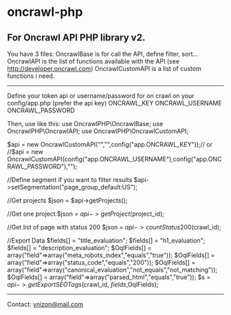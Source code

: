 # oncrawl-php
For Oncrawl API PHP library v2.
-----------------------------------------------------------

You have 3 files:
OncrawlBase is for call the API, define filter, sort...
OncrawlAPI is the list of functions available with the API (see http://developer.oncrawl.com)
OncrawlCustomAPI is a list of custom functions i need. 

-----------------------------------------------------------
Define your token api or username/password for on crawl on your config/app.php
(prefer the api key)
ONCRAWL_KEY
ONCRAWL_USERNAME
ONCRAWL_PASSWORD


Then, use like this:
use OncrawlPHP\OncrawlBase;
use OncrawlPHP\OncrawlAPI;
use OncrawlPHP\OncrawlCustomAPI;

$api = new OncrawlCustomAPI("","",config("app.ONCRAWL_KEY"));// or
//$api = new OncrawlCustomAPI(config("app.ONCRAWL_USERNAME"),config("app.ONCRAWL_PASSWORD"),"");

//Define segment if you want to filter results
$api->setSegmentation("page_group_default:US");

//Get projects
$json = $api->getProjects();

//Get one project
$json = $api->getProject($project_id);

//Get list of page with status 200
$json = $api->countStatus200($crawl_id);

//Export Data
$fields[] = "title_evaluation";
$fields[] = "h1_evaluation";
$fields[] = "description_evaluation";
$OqlFields[] = array("field"=>array("meta_robots_index","equals","true"));
$OqlFields[] = array("field"=>array("status_code","equals","200"));
$OqlFields[] = array("field"=>array("canonical_evaluation","not_equals","not_matching"));
$OqlFields[] = array("field"=>array("parsed_html","equals","true"));
$s = $api->getExportSEOTags($crawl_id, $fields,$OqlFields);

-----------------------------------------------------------
Contact: ynizon@mail.com